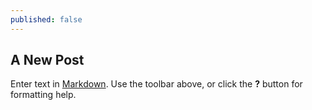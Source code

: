 ```yaml
---
published: false
---
```


## A New Post


Enter text in [Markdown](http://daringfireball.net/projects/markdown/). Use the toolbar above, or click the **?** button for formatting help.
